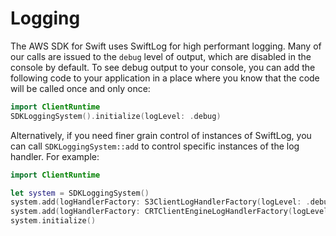 # Logging

The AWS SDK for Swift uses SwiftLog for high performant logging.  Many of our calls are issued to the `debug` level of output, which are disabled in the console by default.  To see debug output to your console, you can add the following code to your application in a place where you know that the code will be called once and only once:
```swift
import ClientRuntime
SDKLoggingSystem().initialize(logLevel: .debug)
```

Alternatively, if you need finer grain control of instances of SwiftLog, you can call `SDKLoggingSystem::add` to control specific instances of the log handler.  For example:
```swift
import ClientRuntime

let system = SDKLoggingSystem()
system.add(logHandlerFactory: S3ClientLogHandlerFactory(logLevel: .debug))
system.add(logHandlerFactory: CRTClientEngineLogHandlerFactory(logLevel: .info))
system.initialize()
```
